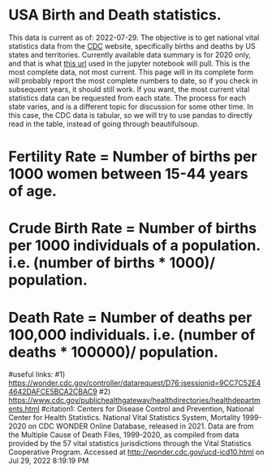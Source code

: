 # USA Birth and Death statistics.
This data is current as of: 2022-07-29.
The objective is to get national vital statistics data from the [CDC](https://www.cdc.gov/) website, specifically births and deaths by US states and territories.
Currently available data summary is for 2020 only, and that is what [this url](https://www.cdc.gov/nchs/fastats/state-and-territorial-data.htm) used in the jupyter notebook will pull. This is the most complete data, not most current.
This page will in its complete form will probably report the most complete numbers to date, so if you check in subsequent years, it should still work.
If you want, the most current vital statistics data can be requested from each state. The process for each state varies, and is a different topic for discussion for some other time.
In this case, the CDC data is tabular, so we will try to use pandas to directly read in the table, instead of going through beautifulsoup.
# Fertility Rate = Number of births per 1000 women between 15-44 years of age.
# Crude Birth Rate = Number of births per 1000 individuals of a population. i.e. (number of births * 1000)/ population.
# Death Rate = Number of deaths per 100,000 individuals. i.e. (number of deaths * 100000)/ population.
#useful links:
#1) https://wonder.cdc.gov/controller/datarequest/D76;jsessionid=9CC7C52E44642DAFCE5BCA2CBAC9
#2) https://www.cdc.gov/publichealthgateway/healthdirectories/healthdepartments.html
#citation1: Centers for Disease Control and Prevention, National Center for Health Statistics. National Vital Statistics System, Mortality 1999-2020 on CDC WONDER Online Database, released in 2021. Data are from the Multiple Cause of Death Files, 1999-2020, as compiled from data provided by the 57 vital statistics jurisdictions through the Vital Statistics Cooperative Program. Accessed at http://wonder.cdc.gov/ucd-icd10.html on Jul 29, 2022 8:19:19 PM
